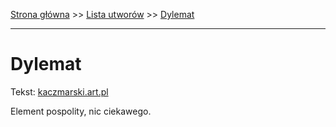[Strona główna](../index.md) >> [Lista utworów](../list.md) >> [Dylemat](134.md)

---

# Dylemat

Tekst: [kaczmarski.art.pl](https://www.kaczmarski.art.pl/tworczosc/wiersze/dylemat/)

Element pospolity, nic ciekawego.